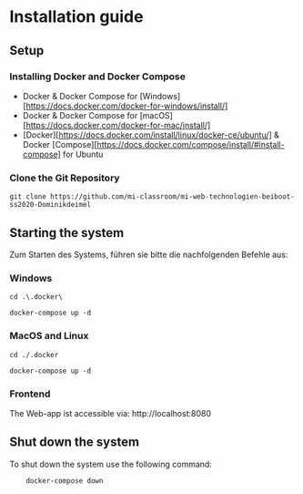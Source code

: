 # Installation guide 
## Setup 
### Installing Docker and Docker Compose
* Docker & Docker Compose for [Windows][https://docs.docker.com/docker-for-windows/install/]
* Docker & Docker Compose for [macOS][https://docs.docker.com/docker-for-mac/install/]
* [Docker][https://docs.docker.com/install/linux/docker-ce/ubuntu/] & Docker [Compose][https://docs.docker.com/compose/install/#install-compose] for Ubuntu
  
### Clone the Git Repository
`git clone https://github.com/mi-classroom/mi-web-technologien-beiboot-ss2020-Dominikdeimel`

## Starting the system
Zum Starten des Systems, führen sie bitte die nachfolgenden Befehle aus:

### Windows
    cd .\.docker\
        
    docker-compose up -d 
   
### MacOS and Linux
    cd ./.docker
        
    docker-compose up -d 
    
 ### Frontend
   The Web-app ist accessible via: http://localhost:8080
    
  ## Shut down the system
  To shut down the system use the following command:
    
        docker-compose down
    
